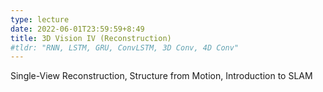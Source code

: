```yaml
---
type: lecture
date: 2022-06-01T23:59:59+8:49
title: 3D Vision IV (Reconstruction)
#tldr: "RNN, LSTM, GRU, ConvLSTM, 3D Conv, 4D Conv"
---
```

Single-View Reconstruction, Structure from Motion, Introduction to SLAM
